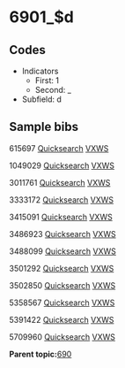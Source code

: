 # 6901\_$d

## Codes

-   Indicators
    -   First: 1
    -   Second: \_
-   Subfield: d

## Sample bibs

615697 [Quicksearch](https://search.library.yale.edu/catalog/615697) [VXWS](http://prodorbis.library.yale.edu:7014/vxws/GetHoldingsService?bibId=615697)

1049029 [Quicksearch](https://search.library.yale.edu/catalog/1049029) [VXWS](http://prodorbis.library.yale.edu:7014/vxws/GetHoldingsService?bibId=1049029)

3011761 [Quicksearch](https://search.library.yale.edu/catalog/3011761) [VXWS](http://prodorbis.library.yale.edu:7014/vxws/GetHoldingsService?bibId=3011761)

3333172 [Quicksearch](https://search.library.yale.edu/catalog/3333172) [VXWS](http://prodorbis.library.yale.edu:7014/vxws/GetHoldingsService?bibId=3333172)

3415091 [Quicksearch](https://search.library.yale.edu/catalog/3415091) [VXWS](http://prodorbis.library.yale.edu:7014/vxws/GetHoldingsService?bibId=3415091)

3486923 [Quicksearch](https://search.library.yale.edu/catalog/3486923) [VXWS](http://prodorbis.library.yale.edu:7014/vxws/GetHoldingsService?bibId=3486923)

3488099 [Quicksearch](https://search.library.yale.edu/catalog/3488099) [VXWS](http://prodorbis.library.yale.edu:7014/vxws/GetHoldingsService?bibId=3488099)

3501292 [Quicksearch](https://search.library.yale.edu/catalog/3501292) [VXWS](http://prodorbis.library.yale.edu:7014/vxws/GetHoldingsService?bibId=3501292)

3502850 [Quicksearch](https://search.library.yale.edu/catalog/3502850) [VXWS](http://prodorbis.library.yale.edu:7014/vxws/GetHoldingsService?bibId=3502850)

5358567 [Quicksearch](https://search.library.yale.edu/catalog/5358567) [VXWS](http://prodorbis.library.yale.edu:7014/vxws/GetHoldingsService?bibId=5358567)

5391422 [Quicksearch](https://search.library.yale.edu/catalog/5391422) [VXWS](http://prodorbis.library.yale.edu:7014/vxws/GetHoldingsService?bibId=5391422)

5709960 [Quicksearch](https://search.library.yale.edu/catalog/5709960) [VXWS](http://prodorbis.library.yale.edu:7014/vxws/GetHoldingsService?bibId=5709960)

**Parent topic:**[690](../../tags/690/690.md)

